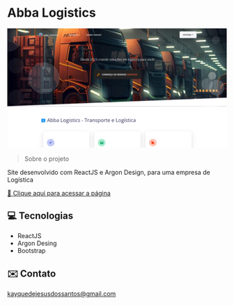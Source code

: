 # Abba Logistics

![preview](./public/preview.png)


>Sobre o projeto

Site desenvolvido com ReactJS e Argon Design, para uma empresa de Logística

[🔗 Clique aqui para acessar a página](https://abbalogistcs.vercel.app/)


## 💻 Tecnologias 

- ReactJS
- Argon Desing
- Bootstrap


## ✉️ Contato

kayquedejesusdossantos@gmail.com